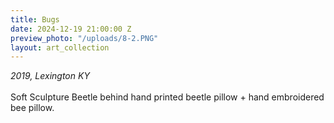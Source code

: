 ```yaml
---
title: Bugs
date: 2024-12-19 21:00:00 Z
preview_photo: "/uploads/8-2.PNG"
layout: art_collection
---
```


*2019, Lexington KY* <br>
<br>
Soft Sculpture Beetle behind hand printed beetle pillow + hand embroidered bee pillow. 